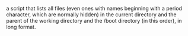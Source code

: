   a script that lists all files (even ones with names beginning with a period character, which are normally hidden) in the current directory and the parent of the working directory and the /boot directory (in this order), in long format.
